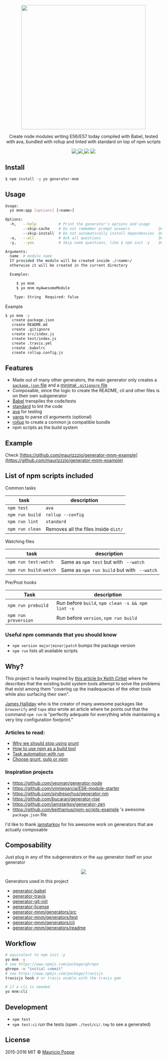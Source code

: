 <div align="center">
<img src="https://cloud.githubusercontent.com/assets/1616682/11403449/409e561e-9373-11e5-9aeb-7dbea090a0bd.gif" width="400px" />

<p>
Create node modules writing ES6/ES7 today compiled with Babel, tested with ava, bundled with rollup and linted with standard on top of npm scripts
</p>

<p>
<a href="https://npmjs.org/package/generator-mnm">
  <img src="https://img.shields.io/npm/v/generator-mnm.svg?style=flat">
</a>
<a href="https://travis-ci.org/maurizzzio/generator-mnm">
  <img src="https://img.shields.io/travis/maurizzzio/generator-mnm.svg?style=flat">
</a>
<img src="https://img.shields.io/badge/code%20style-standard-brightgreen.svg">
<a href="https://npmjs.org/package/generator-mnm">
  <img src="http://img.shields.io/npm/dm/generator-mnm.svg?style=flat">
</a>
</p>

</div>
    
## Install

```sh
$ npm install -g yo generator-mnm
```

## Usage

```sh
Usage:
  yo mnm:app [options] [<name>]

Options:
  -h,   --help          # Print the generator's options and usage
        --skip-cache    # Do not remember prompt answers             Default: false
        --skip-install  # Do not automatically install dependencies  Default: false
  -a,   --all           # Ask all questions                          Default: false
  -y,   --yes           # Skip some questions, like $ npm init -y    Default: false

Arguments:
  name  # module name
  If provided the module will be created inside ./<name>/
  otherwise it will be created in the current directory

  Examples:

     $ yo mnm
     $ yo mnm myAwesomeModule

    Type: String  Required: false
```

Example

```sh
$ yo mnm -y
   create package.json
   create README.md
   create .gitignore
   create src/index.js
   create test/index.js
   create .travis.yml
   create .babelrc
   create rollup.config.js
```

## Features

- Made out of many other generators, the main generator only creates a [`package.json` file](https://github.com/maurizzzio/generator-mnm/blob/master/generators/app/index.js#L225-L240) and a [minimal `.gitignore` file](https://github.com/maurizzzio/generator-mnm/blob/master/generators/app/index.js#L246-L248)
- Composable, since the logic to create the README, cli and other files is on their own subgenerator
- [Babel](https://babeljs.io) transpiles the code/tests
- [standard](http://standardjs.com/) to lint the code
- [ava](https://github.com/sindresorhus/ava) for testing
- [yargs](https://github.com/bcoe/yargs) to parse cli arguments (optional)
- [rollup](https://github.com/rollup/rollup) to create a common js compatible bundle
- npm scripts as the build system

## Example

Check [https://github.com/maurizzzio/generator-mnm-example](https://github.com/maurizzzio/generator-mnm-example)

## List of npm scripts included

Common tasks

| task       | description  |
| -----      | ---          |
| `npm test` | `ava` |
| `npm run build` | `rollup --config`| 
| `npm run lint` | `standard` |
| `npm run clean` | Removes all the files inside `dist/`|

Watching files

| task | description |
| --- | --- |
| `npm run test:watch` | Same as `npm test` but with ` --watch` |
| `npm run build:watch` | Same as `npm run build` but with ` --watch` |

Pre/Post hooks

| Task | description |
| --- | --- |
| `npm run prebuild` | Run before `build`, `npm clean -s && npm lint -s` |
| `npm run preversion` | Run before `version`, `npm run build` |

### Useful npm commands that you should know

- `npm version major|minor|patch` bumps the package version
- `npm run` lists all available scripts

## Why?

This project is heavily inspired by [this article by Keith Cirkel][stop-using-grunt-gulp] where he describes that the existing build system tools attempt to solve the problems that exist among them "covering up the inadequacies of the other tools while also surfacing their own".

[James Halliday](https://www.npmjs.com/~substack) who is the creator of many awesome packages like `browserify` and `tape` also wrote an article where he points out that the command `npm run` is "perfectly adequate for everything while maintaining a very tiny configuration footprint."

### Articles to read:

- [Why we should stop using grunt][stop]
- [How to use npm as a build tool][how-to]
- [Task automation with run][task-automation]
- [Choose grunt, gulp or npm][choose]

### Inspiration projects

- https://github.com/yeoman/generator-node
- https://github.com/vinniegarcia/ES6-module-starter
- https://github.com/sindresorhus/generator-nm
- https://github.com/bucaran/generator-rise
- https://github.com/iamstarkov/generator-zen
- https://github.com/keithamus/npm-scripts-example 's awesome `package.json` file

I'd like to thank [iamstarkov](https://github.com/iamstarkov) for his awesome work on generators that are actually composable

## Composability

Just plug in any of the subgenerators or the `app` generator itself on your generator

<div align="center">
<img src="https://camo.githubusercontent.com/f8dc3e07d956f1f8dbdea5f895800fe53772a50d/687474703a2f2f692e696d6775722e636f6d2f326771696966742e6a7067">
</div>

Generators used in this project

- [generator-babel](https://github.com/iamstarkov/generator-babel)
- [generator-travis](https://github.com/iamstarkov/generator-travis)
- [generator-git-init](https://github.com/iamstarkov/generator-git-init)
- [generator-license](https://github.com/jozefizso/generator-license)
- [generator-mnm/generators/src](./generators/src)
- [generator-mnm/generators/test](./generators/test)
- [generator-mnm/generators/cli](./generators/cli)
- [generator-mnm/generators/readme](./generators/readme)

## Workflow

```sh
# equivalent to npm init -y
yo mnm -y
# see https://www.npmjs.com/package/ghrepo
ghrepo -m "initial commit"
# see https://www.npmjs.com/package/travisjs
travisjs hook # or travis enable with the travis gem

# if a cli is needed
yo mnm:cli
```

## Development

- `npm test`
- `npm test:ci` run the tests (open `./test/ci/.tmp` to see a generated)

## License

2015-2016 MIT © [Mauricio Poppe](http://maurizzzio.com)

[stop-using-grunt-gulp]: http://blog.keithcirkel.co.uk/why-we-should-stop-using-grunt/
[stop]: http://blog.keithcirkel.co.uk/why-we-should-stop-using-grunt/
[how-to]: http://blog.keithcirkel.co.uk/how-to-use-npm-as-a-build-tool/
[task-automation]: http://substack.net/task_automation_with_npm_run
[choose]: http://ponyfoo.com/articles/choose-grunt-gulp-or-npm

